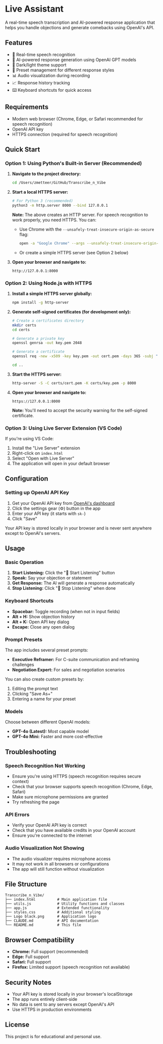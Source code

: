 # Live Assistant

A real-time speech transcription and AI-powered response application that helps you handle objections and generate comebacks using OpenAI's API.

## Features

- 🎤 Real-time speech recognition
- 🤖 AI-powered response generation using OpenAI GPT models
- 🎨 Dark/light theme support
- 📝 Preset management for different response styles
- 📊 Audio visualization during recording
- 📈 Response history tracking
- ⌨️ Keyboard shortcuts for quick access

## Requirements

- Modern web browser (Chrome, Edge, or Safari recommended for speech recognition)
- OpenAI API key
- HTTPS connection (required for speech recognition)

## Quick Start

### Option 1: Using Python's Built-in Server (Recommended)

1. **Navigate to the project directory:**
   ```bash
   cd /Users/zmetteer/GitHub/Transcribe_n_Vibe
   ```

2. **Start a local HTTPS server:**
   ```bash
   # For Python 3 (recommended)
   python3 -m http.server 8000 --bind 127.0.0.1
   ```
   
   **Note:** The above creates an HTTP server. For speech recognition to work properly, you need HTTPS. You can:
   
   - Use Chrome with the `--unsafely-treat-insecure-origin-as-secure` flag:
     ```bash
     open -a "Google Chrome" --args --unsafely-treat-insecure-origin-as-secure=http://127.0.0.1:8000 --user-data-dir=/tmp/chrome-test
     ```
   
   - Or create a simple HTTPS server (see Option 2 below)

3. **Open your browser and navigate to:**
   ```
   http://127.0.0.1:8000
   ```

### Option 2: Using Node.js with HTTPS

1. **Install a simple HTTPS server globally:**
   ```bash
   npm install -g http-server
   ```

2. **Generate self-signed certificates (for development only):**
   ```bash
   # Create a certificates directory
   mkdir certs
   cd certs
   
   # Generate a private key
   openssl genrsa -out key.pem 2048
   
   # Generate a certificate
   openssl req -new -x509 -key key.pem -out cert.pem -days 365 -subj "/CN=localhost"
   
   cd ..
   ```

3. **Start the HTTPS server:**
   ```bash
   http-server -S -C certs/cert.pem -K certs/key.pem -p 8000
   ```

4. **Open your browser and navigate to:**
   ```
   https://127.0.0.1:8000
   ```
   
   **Note:** You'll need to accept the security warning for the self-signed certificate.

### Option 3: Using Live Server Extension (VS Code)

If you're using VS Code:

1. Install the "Live Server" extension
2. Right-click on `index.html`
3. Select "Open with Live Server"
4. The application will open in your default browser

## Configuration

### Setting up OpenAI API Key

1. Get your OpenAI API key from [OpenAI's dashboard](https://platform.openai.com/api-keys)
2. Click the settings gear (⚙️) button in the app
3. Enter your API key (it starts with `sk-`)
4. Click "Save"

Your API key is stored locally in your browser and is never sent anywhere except to OpenAI's servers.

## Usage

### Basic Operation

1. **Start Listening:** Click the "🎤 Start Listening" button
2. **Speak:** Say your objection or statement
3. **Get Response:** The AI will generate a response automatically
4. **Stop Listening:** Click "🛑 Stop Listening" when done

### Keyboard Shortcuts

- **Spacebar:** Toggle recording (when not in input fields)
- **Alt + H:** Show objection history
- **Alt + K:** Open API key dialog
- **Escape:** Close any open dialog

### Prompt Presets

The app includes several preset prompts:

- **Executive Reframer:** For C-suite communication and reframing challenges
- **Negotiation Expert:** For sales and negotiation scenarios

You can also create custom presets by:
1. Editing the prompt text
2. Clicking "Save As+"
3. Entering a name for your preset

### Models

Choose between different OpenAI models:
- **GPT-4o (Latest):** Most capable model
- **GPT-4o Mini:** Faster and more cost-effective

## Troubleshooting

### Speech Recognition Not Working

- Ensure you're using HTTPS (speech recognition requires secure context)
- Check that your browser supports speech recognition (Chrome, Edge, Safari)
- Make sure microphone permissions are granted
- Try refreshing the page

### API Errors

- Verify your OpenAI API key is correct
- Check that you have available credits in your OpenAI account
- Ensure you're connected to the internet

### Audio Visualization Not Showing

- The audio visualizer requires microphone access
- It may not work in all browsers or configurations
- The app will still function without visualization

## File Structure

```
Transcribe_n_Vibe/
├── index.html          # Main application file
├── utils.js            # Utility functions and classes
├── app.js              # Extended functionality
├── styles.css          # Additional styling
├── Logo black.png      # Application logo
├── CLAUDE.md           # API documentation
└── README.md           # This file
```

## Browser Compatibility

- **Chrome:** Full support (recommended)
- **Edge:** Full support
- **Safari:** Full support
- **Firefox:** Limited support (speech recognition not available)

## Security Notes

- Your API key is stored locally in your browser's localStorage
- The app runs entirely client-side
- No data is sent to any servers except OpenAI's API
- Use HTTPS in production environments

## License

This project is for educational and personal use.
